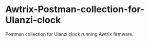# Awtrix-Postman-collection-for-Ulanzi-clock
Postman collection for Ulanzi clock running Awtrix firmware.
